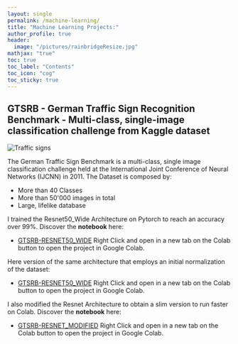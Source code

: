 ```yaml
---
layout: single
permalink: /machine-learning/
title: "Machine Learning Projects:"
author_profile: true
header:
  image: "/pictures/rainbridgeResize.jpg"
mathjax: "true"
toc: true
toc_label: "Contents"
toc_icon: "cog"
toc_sticky: true
---
```


## GTSRB - German Traffic Sign Recognition Benchmark - Multi-class, single-image classification challenge from Kaggle dataset

<img src="{{ site.url }}{{ site.baseurl }}/GTSRB/Header.png" alt="Traffic signs">

The German Traffic Sign Benchmark is a multi-class, single image classification challenge held at the International Joint Conference of Neural Networks (IJCNN) in 2011. The Dataset is composed by:

* More than 40 Classes
* More than 50'000 images in total
* Large, lifelike database

I trained the Resnet50_Wide Architecture on Pytorch to reach an accuracy over 99%. Discover the **notebook** here:
* [GTSRB-RESNET50_WIDE](https://github.com/DavideDaz/TokyoDataScience/blob/master/Machine%20Learning%20Projects/GTSRB/gtsrb_resnet50Wide_WAdam_10%25val.ipynb)
Right Click and open in a new tab on the Colab button to open the project in Google Colab.

Here version of the same architecture that employs an initial normalization of the dataset:
* [GTSRB-RESNET50_WIDE](https://github.com/DavideDaz/TokyoDataScience/blob/master/Machine%20Learning%20Projects/GTSRB/gtsrb_resnet50Wide_WAdam_10%25val_Norm.ipynb)
Right Click and open in a new tab on the Colab button to open the project in Google Colab.

I also modified the Resnet Architecture to obtain a slim version to run faster on Colab. Discover the **notebook** here:
* [GTSRB-RESNET_MODIFIED](https://github.com/DavideDaz/TokyoDataScience/blob/master/Machine%20Learning%20Projects/GTSRB/gtsrb_resnetModified_WAdam_10%25val.ipynb)
Right Click and open in a new tab on the Colab button to open the project in Google Colab.
